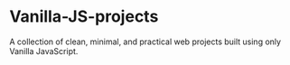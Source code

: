 # Vanilla-JS-projects
A collection of clean, minimal, and practical web projects built using only Vanilla JavaScript.
